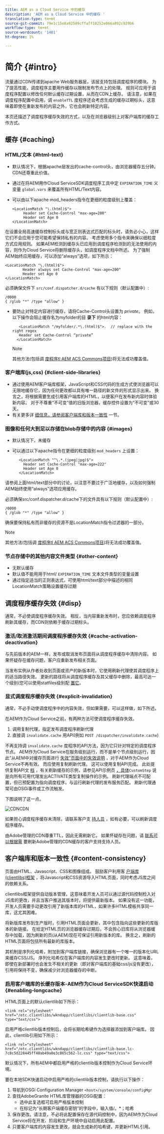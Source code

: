 ```yaml
---
title: AEM as a Cloud Service 中的缓存
description: 'AEM as a Cloud Service 中的缓存 '
translation-type: tm+mt
source-git-commit: 79e1c15e8a92589cffaff18252e066a892c929b6
workflow-type: tm+mt
source-wordcount: '1481'
ht-degree: 1%

---
```



# 简介 {#intro}

流量通过CDN传递到apache Web服务器层，该层支持包括调度程序的模块。 为了提高性能，调度程序主要用作缓存以限制发布节点上的处理。
规则可应用于调度程序配置以修改任何默认缓存过期设置，从而在CDN上缓存。 请注意，如果在调度程序配置中启用，调 `enableTTL` 度程序还会考虑生成的缓存过期标头，这意味着即使在重新发布的内容之外，它也会刷新特定内容。

本页还描述了调度程序缓存失效的方式，以及在浏览器级别上对客户端库的缓存工作方式。

## 缓存 {#caching}

### HTML/文本 {#html-text}

* 默认情况下，根据apache层发出的cache-control头，由浏览器缓存五分钟。 CDN还尊重此价值。
* 通过在将AEM用作Cloud ServiceSDK调度程序工具中定 `EXPIRATION_TIME` 义变量 `global.vars` 来覆盖所有HTML/Text内容。
* 可以由以下apache mod_headers指令在更细的粒度级别上覆盖：

   ```
   <LocationMatch "\.(html)$">
        Header set Cache-Control "max-age=200"
        Header set Age 0
   </LocationMatch>
   ```

在设置全局高速缓存控制标头或与宽正则表达式匹配的标头时，请务必小心，这样它们不会应用于您可能希望保持私有的内容。 考虑使用多个指令来确保以细粒度方式应用规则。 如果AEM检测到缓存头已应用到调度程序检测到的无法使用的内容，则作为Cloud Service将删除缓存头，如调度程序文档中所述。 为了强制AEM始终应用缓存，可以添加“always”选项，如下所示：

```
<LocationMatch "\.(html)$">
        Header always set Cache-Control "max-age=200"
        Header set Age 0
</LocationMatch>
```

必须确保文件下 `src/conf.dispatcher.d/cache` 有以下规则（默认配置中）:

```
/0000
{ /glob "*" /type "allow" }
```

* 要防止对特定内容进行缓存，请将Cache-Control头设置为 *private*。 例如，以下操作会阻止缓存名为myfolder的目 **录下** 的html内容：

   ```
      <LocationMatch "/myfolder/.*\.(html)$">.  // replace with the right regex
      Header set Cache-Control “private”
     </LocationMatch>
   ```

   >[!NOTE]
   >其他方法(包括调 [度程序tl AEM ACS Commons项目](https://adobe-consulting-services.github.io/acs-aem-commons/features/dispatcher-ttl/))将无法成功覆盖值。

### 客户端库(js,css) {#client-side-libraries}

* 通过使用AEM客户端库框架，JavaScript和CSS代码的生成方式使浏览器可以无限地缓存它，因为任何更改都以具有唯一路径的新文件的形式显示出来。  换言之，将根据需要生成引用客户端库的HTML，以便客户在发布新内容时体验新内容。 对于不尊重“不可变”值的旧版浏览器，缓存控件设置为“不可变”或30天。
* 有关更多详 [细信息，请参阅客户端库和版本一致性](#content-consistency) 一节。

### 图像和任何大到足以存储在blob存储中的内容 {#images}

* 默认情况下，未缓存
* 可以通过以下apache指令在更细的粒度级别 `mod_headers` 上设置：

   ```
      <LocationMatch "^\.*.(jpeg|jpg)$">
        Header set Cache-Control "max-age=222"
        Header set Age 0
      </LocationMatch>
   ```

请参阅上面html/text部分中的讨论，以注意不要过于广泛地缓存，以及如何强制AEM始终使用“always”选项应用缓存。

必须确保src/conf.dispatcher.d/cache下的文件具有以下规则（默认配置中）:

```
/0000
{ /glob "*" /type "allow" }
```

确保要保持私有而非缓存的资源不是LocationMatch指令过滤器的一部分。

>[!NOTE]
>其他方法(包括调 [度程序tl AEM ACS Commons项目](https://adobe-consulting-services.github.io/acs-aem-commons/features/dispatcher-ttl/))将无法成功覆盖值。

### 节点存储中的其他内容文件类型 {#other-content}

* 无默认缓存
* 默认值不能用用于html/ `EXPIRATION_TIME` 文本文件类型的变量设置
* 通过指定适当的正则表达式，可使用html/text部分中描述的相同LocationMatch策略设置缓存过期

## 调度程序缓存失效 {#disp}

通常，不必使调度程序缓存失效。 相反，当内容重新发布时，您应依赖调度程序刷新其缓存，而CDN则依赖于缓存过期标头。

### 激活/取消激活期间调度程序缓存失效 {#cache-activation-deactivation}

与先前版本的AEM一样，发布或取消发布页面将从调度程序缓存中清除内容。 如果怀疑存在缓存问题，客户应重新发布相关页面。

当发布实例从作者处收到页面或资产的新版本时，它使用刷新代理使其调度程序上的适当路径失效。 更新的路径将从调度程序缓存及其父缓存中删除，最高可达一个级别(您可以使用statfiles级别配 [置它](https://docs.adobe.com/content/help/en/experience-manager-dispatcher/using/configuring/dispatcher-configuration.html#invalidating-files-by-folder-level)。

### 显式调度程序缓存失效 {#explicit-invalidation}

通常，不必手动使调度程序中的内容失效，但如果需要，可以这样做，如下所述。

在AEM作为Cloud Service之前，有两种方法可使调度程序缓存失效。

1. 调用复制代理，指定发布调度程序刷新代理
2. 直接调 `invalidate.cache` 用API(例如 `POST /dispatcher/invalidate.cache`)

不再支持调 `invalidate.cache` 度程序的API方法，因为它只针对特定的调度程序节点。 AEM作为Cloud Service在服务级别运行，而不是单个节点级别运行，因此“从AEM中对缓存页面进行 [失效”页面中的失效说明](https://docs.adobe.com/content/help/en/experience-manager-dispatcher/using/configuring/page-invalidate.html) ，对于AEM作为Cloud Service不再有效。
而应使用复制刷新代理。 这可以使用复制API完成。 此处提供复制API文 [档](https://helpx.adobe.com/experience-manager/6-5/sites/developing/using/reference-materials/javadoc/com/day/cq/replication/Replicator.html) ，有关刷新缓存的示例，请参见API示例页 [，具体](https://helpx.adobe.com/experience-manager/using/aem64_replication_api.html)`CustomStep` 说是向所有可用代理发出ACTIVATE类型复制操作的示例。 刷新代理端点不可配置，但已预配置为指向调度程序，与运行刷新代理的发布服务匹配。 刷新代理通常可由OSGi事件或工作流触发。

下图说明了这一点。

![](assets/cdnd.png "CDNCDN")

如果担心调度程序缓存未清除，请联系客户支 [持人员](https://helpx.adobe.com/support.ec.html) ，如有必要，可以刷新调度程序缓存。

由Adobe管理的CDN尊重TTL，因此无需刷新它。 如果怀疑存在问题，请 [联系可以根据需](https://helpx.adobe.com/support.ec.html) 要刷新Adobe管理的CDN缓存的客户支持支持人员。

## 客户端库和版本一致性 {#content-consistency}

页面由HTML、Javascript、CSS和图像组成。 鼓励客户利用客 [户端库(clientlibs)框架](/help/implementing/developing/introduction/clientlibs.md) ，将Javascript和CSS资源导入HTML页面，同时考虑JS库之间的依赖关系。

clientlibs框架提供自动版本管理，这意味着开发人员可以通过源代码控制检入对JS库的更改，并且当客户推送其版本时，将提供最新版本。 如果没有这一功能，开发人员需要手动更改引用了新版本库的HTML，如果许多HTML模板共享同一库，这尤其困难。

将新版库发布到生产版时，引用HTML页面会更新，其中包含指向这些更新的库版本的新链接。 在给定HTML页的浏览器缓存过期后，不会担心旧库将从浏览器缓存中加载，因为刷新的页(从AEM)现在可保证引用新版本的库。 换言之，刷新的HTML页面将包括所有最新的库版本。

其机制是序列化哈希，附加到客户端库链接，确保浏览器有一个唯一的版本化URL来缓存CSS/JS。 序列化哈希仅在客户端库的内容发生更改时更新。 这意味着，即使在新部署时也会发生不相关的更新（即对客户端库的基础css/js没有更改），引用将保持不变，确保减少对浏览器缓存的中断。

### 启用客户端库的长缓存版本-AEM作为Cloud ServiceSDK快速启动 {#enabling-longcache}

HTML页面上的默认clientlib如下所示：

```
<link rel="stylesheet" href="/etc.clientlibs/wkndapp/clientlibs/clientlib-base.css" type="text/css">
```

启用严格clientlib版本控制后，会将长期哈希键作为选择器添加到客户端库。 因此，clientlib引用如下所示：

```
<link rel="stylesheet" href="/etc.clientlibs/wkndapp/clientlibs/clientlib-base.lc-7c8c5d228445ff48ab49a8e3c865c562-lc.css" type="text/css">
```

默认情况下，所有AEM中都启用严格的clientlib版本控制作为Cloud Service环境。

要在本地SDK快速启动中启用严格的clientlib版本控制，请执行以下操作：

1. 导航到OSGi Configuration Manager `<host>/system/console/configMgr`
1. 查找AdobeGranite HTML库管理器的OSGi配置：
   * 选中此复选框可启用严格版本控制
   * 在标记为“长期客户端缓存密钥”的字段中，输入值/。*；哈希
1. 保存更改。请注意，不必将此配置保存在源代码控制中，因为AEM作为Cloud Service将在开发、阶段和生产环境中自动启用此配置。
1. 只要客户端库的内容发生更改，就会生成新的哈希键，并更新HTML引用。
